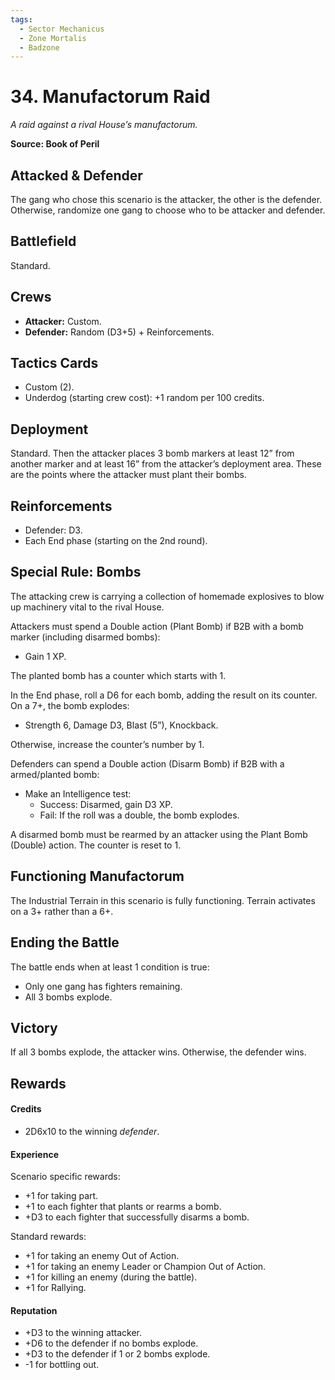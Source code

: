 ```yaml
---
tags:
  - Sector Mechanicus
  - Zone Mortalis
  - Badzone
---
```


# 34. Manufactorum Raid

_A raid against a rival House’s manufactorum._

**Source: Book of Peril**

## Attacked & Defender

The gang who chose this scenario is the attacker, the other is the defender. Otherwise, randomize one gang to choose who to be attacker and defender.

## Battlefield

Standard.

## Crews

- **Attacker:** Custom.
- **Defender:** Random (D3+5) + Reinforcements.

## Tactics Cards

- Custom (2).
- Underdog (starting crew cost): +1 random per 100 credits.

## Deployment

Standard. Then the attacker places 3 bomb markers at least 12” from another marker and at least 16” from the attacker’s deployment area. These are the points where the attacker must plant their bombs.

## Reinforcements

- Defender: D3.
- Each End phase (starting on the 2nd round).

## Special Rule: Bombs

The attacking crew is carrying a collection of homemade explosives to blow up machinery vital to the rival House.

Attackers must spend a Double action (Plant Bomb) if B2B with a bomb marker (including disarmed bombs):

- Gain 1 XP.

The planted bomb has a counter which starts with 1.

In the End phase, roll a D6 for each bomb, adding the result on its counter. On a 7+, the bomb explodes:

- Strength 6, Damage D3, Blast (5”), Knockback.

Otherwise, increase the counter’s number by 1.

Defenders can spend a Double action (Disarm Bomb) if B2B with a armed/planted bomb:

- Make an Intelligence test:
  - Success: Disarmed, gain D3 XP.
  - Fail: If the roll was a double, the bomb explodes.

A disarmed bomb must be rearmed by an attacker using the Plant Bomb (Double) action. The counter is reset to 1.

## Functioning Manufactorum

The Industrial Terrain in this scenario is fully functioning. Terrain activates on a 3+ rather than a 6+.

## Ending the Battle

The battle ends when at least 1 condition is true:

- Only one gang has fighters remaining.
- All 3 bombs explode.

## Victory

If all 3 bombs explode, the attacker wins. Otherwise, the defender wins.

## Rewards

#### Credits

- 2D6x10 to the winning _defender_.

#### Experience

Scenario specific rewards:

- +1 for taking part.
- +1 to each fighter that plants or rearms a bomb.
- +D3 to each fighter that successfully disarms a bomb.

Standard rewards:

- +1 for taking an enemy Out of Action.
- +1 for taking an enemy Leader or Champion Out of Action.
- +1 for killing an enemy (during the battle).
- +1 for Rallying.

#### Reputation

- +D3 to the winning attacker.
- +D6 to the defender if no bombs explode.
- +D3 to the defender if 1 or 2 bombs explode.
- -1 for bottling out.
